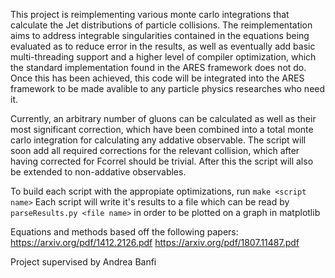 This project is reimplementing various monte carlo integrations that calculate the Jet distributions of particle collisions. The reimplementation aims to address integrable singularities contained in the equations being evaluated as to reduce error in the results, as well as eventually add basic multi-threading support and a higher level of compiler optimization, which the standard implementation found in the ARES framework does not do. Once this has been achieved, this code will be integrated into the ARES framework to be made avalible to any particle physics researches who need it. 

Currently, an arbitrary number of gluons can be calculated as well as their most significant correction, which have been combined into a total monte carlo integration for calculating any addative observable. The script will soon add all required corrections for the relevant collision, which after having corrected for Fcorrel should be trivial. After this the script will also be extended to non-addative observables.

To build each script with the appropiate optimizations, run `make <script name>`
Each script will write it's results to a file which can be read by `parseResults.py <file name>` in order to be plotted on a graph in matplotlib

Equations and methods based off the following papers:
https://arxiv.org/pdf/1412.2126.pdf
https://arxiv.org/pdf/1807.11487.pdf

Project supervised by Andrea Banfi
